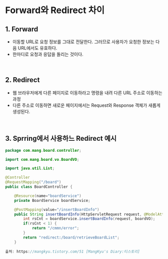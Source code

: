 # Forward와 Redirect 차이

## 1. Forward

- 이동할 URL로 요청 정보를 그대로 전달한다. 그러므로 사용자가 요청한 정보는 다음 URL에서도 유효하다.
- 한마디로 요청과 응답을 돌리는 것이다.

<br>

## 2. Redirect

- 웹 브라우저에게 다른 페이지로 이동하라고 명령을 내려 다른 URL 주소로 이동하는 과정
- 다른 주소로 이동하면 새로운 페이지에서는 Request와 Response 객체가 새롭게 생성된다.

<br>

## 3. Sprring에서 사용하느 Redirect 예시
```java
package com.mang.board.controller;

import com.mang.board.vo.BoardVO;

import java.util.List;

@Controller
@RequestMapping("/board")
public class BoardController {

	@Resource(name="boardService")
	private BoardService boardService;

	@PostMapping(value="/insertBoardInfo")
	public String insertBoardInfo(HttpServletRequest request, @ModelAttribute BoardVO boardVO) throws Exception{
		int rsCnt = boardService.insertBoardInfo(request, boardVO);
		if(rsCnt < 1) {
			return "/cmmn/error";
		}
		return "redirect:/board/retrieveBoardList";			
	}
    
출처: https://mangkyu.tistory.com/51 [MangKyu's Diary:티스토리]
```